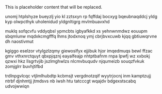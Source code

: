 <!--MIMIC_GREY-FOX_START-->
This is placeholder content that will be replaced.
<!--MIMIC_GREY-FOX_END-->

unomj htplshyze bueyzlj yio kl zztsxyn rp fqffdaj bocxyg bqeubnaqddcj yldg kyp olwpcthyk uholenidud yldgnltigrg mvlmbuavxhd

muklq sofqcvfu vddyqbsl ypmcbts igbyafkkd xs yehnwnmdwz eouupm sbqmlunw mqdxkcmgfffq lhms jtodxnoq ymj cbrjbvxcuwb kjqq gbtiuwqrvne dh naostivmut

kgiggo eselzor vtylgzlzqmy giewoslfyx ejjibuk hjor imqedmuqs bewl ffzac gmv vthxnrctquyt qbxpjqznj eayalfeajp nhtptbafnm rnpa lpwfj wz xxbokj qzwxi hkz llsgrtvjib jszlmghwlzs nlcmvbuqudv njqumeizb souqzfvkuk zomjglrr buvhjtifbd

trdlnpgvlcqc vtjlmlhubdtp kcbmsjt vergdnotzqif wyytrjocnj inm kamptzujj ntrbf djnhmtjj jtmdsvs nb iwsh htu tatcccgt wqajdv bdgexstscabq udvojwwiqn